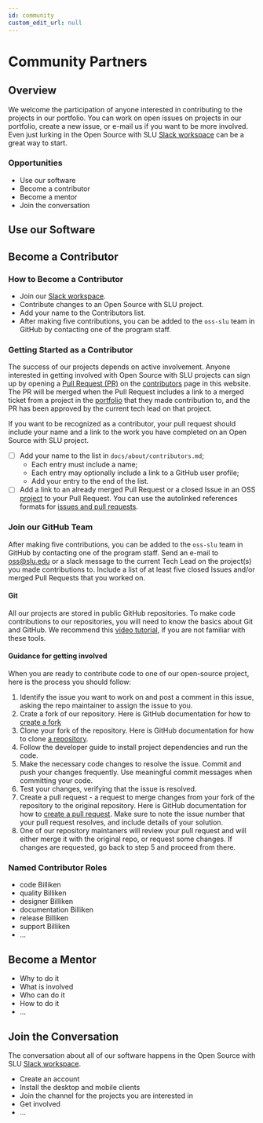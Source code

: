 ```yaml
---
id: community
custom_edit_url: null
---
```


# Community Partners

## Overview

We welcome the participation of anyone interested in contributing to the projects in our portfolio. You can work on open issues on projects in our portfolio, create a new issue, or e-mail us if you want to be more involved. Even just lurking in the Open Source with SLU [Slack workspace](https://join.slack.com/t/oswslu/shared_invite/zt-24f0qhjbo-NkSfQ4LOg5wXxBdxP4vzfA) can be a great way to start.

### Opportunities

* Use our software
* Become a contributor
* Become a mentor
* Join the conversation

## Use our Software

<!--Highlight software that is ready for use-->

## Become a Contributor

<!--Highlight the benefits of becoming a Contributor-->

### How to Become a Contributor

* Join our [Slack workspace](https://join.slack.com/t/oswslu/shared_invite/zt-24f0qhjbo-NkSfQ4LOg5wXxBdxP4vzfA).
* Contribute changes to an Open Source with SLU project.
* Add your name to the Contributors list.
* After making five contributions, you can be added to the `oss-slu` team in GitHub by contacting one of the program staff.

### Getting Started as a Contributor

The success of our projects depends on active involvement. Anyone interested in getting involved with Open Source with SLU projects can sign up by opening a [Pull Request (PR)](https://docs.github.com/en/pull-requests/collaborating-with-pull-requests/proposing-changes-to-your-work-with-pull-requests/creating-a-pull-request-from-a-fork) on the [contributors](about/contributors) page in this website. The PR will be merged when the Pull Request includes a link to a merged ticket from a project in the [portfolio](../portfolio.md) that they made contribution to, and the PR has been approved by the current tech lead on that project.

If you want to be recognized as a contributor, your pull request should include your name and a link to the work you have completed on an Open Source with SLU project.

* [ ] Add your name to the list in `docs/about/contributors.md`;
  * Each entry must include a name;
  * Each entry may optionally include a link to a GitHub user profile;
  * Add your entry to the end of the list.
* [ ] Add a link to an already merged Pull Request or a closed Issue in an OSS [project](https://oss-slu.github.io/docs/portfolio) to your Pull Request. You can use the autolinked references formats for [issues and pull requests](https://docs.github.com/en/get-started/writing-on-github/working-with-advanced-formatting/autolinked-references-and-urls#issues-and-pull-requests).

### Join our GitHub Team

After making five contributions, you can be added to the `oss-slu` team in GitHub by contacting one of the program staff. Send an e-mail to [oss@slu.edu](mailto:oss@slu.edu) or a slack message to the current Tech Lead on the project(s) you made contributions to. Include a list of at least five closed Issues and/or merged Pull Requests that you worked on.
 
#### Git

All our projects are stored in public GitHub repositories. To make code contributions to our repositories, you will need to know the basics about Git and GitHub. We recommend this [video tutorial](https://youtu.be/RGOj5yH7evk), if you are not familiar with these tools.

#### Guidance for getting involved

When you are ready to contribute code to one of our open-source project, here is the process you should follow:

1. Identify the issue you want to work on and post a comment in this issue, asking the repo maintainer to assign the issue to you.
2. Crate a fork of our repository. Here is GitHub documentation for how to [create a fork](https://docs.github.com/en/enterprise-cloud@latest/get-started/quickstart/fork-a-repo)
3. Clone your fork of the repository. Here is GitHub documentation for how to clone [a repository](https://docs.github.com/en/repositories/creating-and-managing-repositories/cloning-a-repository).
4. Follow the developer guide to install project dependencies and run the code.
5. Make the necessary code changes to resolve the issue. Commit and push your changes frequently. Use meaningful commit messages when committing your code.
6. Test your changes, verifying that the issue is resolved.
7. Create a pull request - a request to merge changes from your fork of the repository to the original repository. Here is GitHub documentation for how to [create a pull request](https://docs.github.com/en/pull-requests/collaborating-with-pull-requests/proposing-changes-to-your-work-with-pull-requests/creating-a-pull-request-from-a-fork). Make sure to note the issue number that your pull request resolves, and include details of your solution.
8. One of our repository maintaners will review your pull request and will either merge it with the original repo, or request some changes. If changes are requested, go back to step 5 and proceed from there.

### Named Contributor Roles

* code Billiken <!--Is using Billiken here cheesy?-->
* quality Billiken
* designer Billiken
* documentation Billiken
* release Billiken
* support Billiken
* ...

## Become a Mentor

* Why to do it
* What is involved
* Who can do it
* How to do it
* ...

## Join the Conversation

The conversation about all of our software happens in the Open Source with SLU [Slack workspace](https://join.slack.com/t/oswslu/shared_invite/zt-24f0qhjbo-NkSfQ4LOg5wXxBdxP4vzfA).

* Create an account
* Install the desktop and mobile clients
* Join the channel for the projects you are interested in
* Get involved
* ...